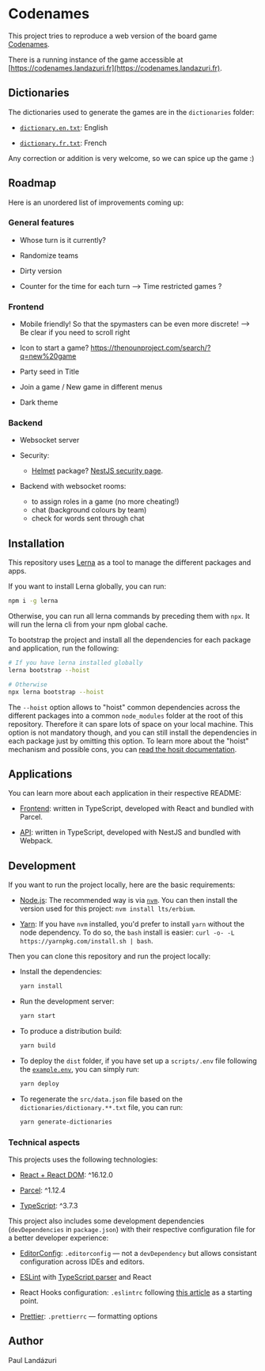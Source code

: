 # Codenames

This project tries to reproduce a web version of the board game [Codenames](<https://en.wikipedia.org/wiki/Codenames_(board_game)>).

There is a running instance of the game accessible at [https://codenames.landazuri.fr](https://codenames.landazuri.fr).

## Dictionaries

The dictionaries used to generate the games are in the `dictionaries` folder:

- [`dictionary.en.txt`](./dictionaries/clean/dictionary.en.txt): English

- [`dictionary.fr.txt`](./dictionaries/clean/dictionary.fr.txt): French

Any correction or addition is very welcome, so we can spice up the game :)

## Roadmap

Here is an unordered list of improvements coming up:

### General features

- Whose turn is it currently?

- Randomize teams

- Dirty version

- Counter for the time for each turn --> Time restricted games ?

### Frontend

- Mobile friendly! So that the spymasters can be even more discrete! --> Be clear if you need to scroll right

- Icon to start a game? https://thenounproject.com/search/?q=new%20game

- Party seed in Title

- Join a game / New game in different menus

- Dark theme

### Backend

- Websocket server

- Security:

  - [Helmet](https://github.com/helmetjs/helmet) package? [NestJS security page](https://docs.nestjs.com/techniques/security).

- Backend with websocket rooms:
  - to assign roles in a game (no more cheating!)
  - chat (background colours by team)
  - check for words sent through chat

## Installation

This repository uses [Lerna](https://lerna.js.org/) as a tool to manage the different packages and apps.

If you want to install Lerna globally, you can run:

```sh
npm i -g lerna
```

Otherwise, you can run all lerna commands by preceding them with `npx`. It will run the lerna cli from your npm global cache.

To bootstrap the project and install all the dependencies for each package and application, run the following:

```sh
# If you have lerna installed globally
lerna bootstrap --hoist

# Otherwise
npx lerna bootstrap --hoist
```

The `--hoist` option allows to "hoist" common dependencies across the different packages into a common `node_modules` folder at the root of this repository. Therefore it can spare lots of space on your local machine. This option is not mandatory though, and you can still install the dependencies in each package just by omitting this option. To learn more about the "hoist" mechanism and possible cons, you can [read the hosit documentation](https://github.com/lerna/lerna/blob/master/doc/hoist.md).

## Applications

You can learn more about each application in their respective README:

- [Frontend](./apps/frontend): written in TypeScript, developed with React and bundled with Parcel.

- [API](./apps/api): written in TypeScript, developed with NestJS and bundled with Webpack.

## Development

If you want to run the project locally, here are the basic requirements:

- [Node.js](https://nodejs.org/en/): The recommended way is via [`nvm`](https://github.com/nvm-sh/nvm). You can then install the version used for this project: `nvm install lts/erbium`.

- [Yarn](https://classic.yarnpkg.com/): If you have `nvm` installed, you'd prefer to install `yarn` without the node dependency. To do so, the `bash` install is easier: `curl -o- -L https://yarnpkg.com/install.sh | bash`.

Then you can clone this repository and run the project locally:

- Install the dependencies:

  ```sh
  yarn install
  ```

- Run the development server:

  ```sh
  yarn start
  ```

- To produce a distribution build:

  ```sh
  yarn build
  ```

- To deploy the `dist` folder, if you have set up a `scripts/.env` file following the [`example.env`](./scripts/example.env), you can simply run:

  ```sh
  yarn deploy
  ```

- To regenerate the `src/data.json` file based on the `dictionaries/dictionary.**.txt` file, you can run:
  ```sh
  yarn generate-dictionaries
  ```

### Technical aspects

This projects uses the following technologies:

- [React + React DOM](https://reactjs.org/): ^16.12.0

- [Parcel](https://parceljs.org/): ^1.12.4

- [TypeScript](https://www.typescriptlang.org/): ^3.7.3

This project also includes some development dependencies (`devDependencies` in `package.json`) with their respective configuration file for a better developer experience:

- [EditorConfig](https://editorconfig.org/): `.editorconfig` — not a `devDependency` but allows consistant configuration across IDEs and editors.

- [ESLint](https://eslint.org/) with [TypeScript parser](https://github.com/typescript-eslint/typescript-eslint) and React

- React Hooks configuration: `.eslintrc` following [this article](https://medium.com/@oliver.grack/using-eslint-with-typescript-and-react-hooks-and-vscode-c583a18f0c75) as a starting point.
- [Prettier](https://prettier.io/): `.prettierrc` — formatting options

## Author

Paul Landázuri
